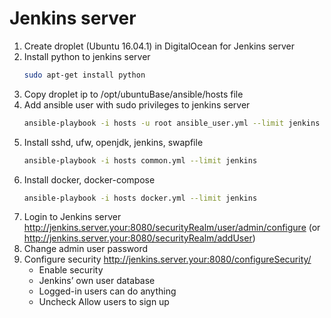 # Jenkins server

1. Create droplet (Ubuntu 16.04.1) in DigitalOcean for Jenkins server
2. Install python to jenkins server
   ```bash
   sudo apt-get install python
   ```
2. Copy droplet ip to /opt/ubuntuBase/ansible/hosts file
3. Add ansible user with sudo privileges to jenkins server
   ```bash
   ansible-playbook -i hosts -u root ansible_user.yml --limit jenkins
   ```
4. Install sshd, ufw, openjdk, jenkins, swapfile   
   ```bash
   ansible-playbook -i hosts common.yml --limit jenkins
   ```
5. Install docker, docker-compose   
   ```bash
   ansible-playbook -i hosts docker.yml --limit jenkins
   ```   
6. Login to Jenkins server http://jenkins.server.your:8080/securityRealm/user/admin/configure (or http://jenkins.server.your:8080/securityRealm/addUser)
7. Change admin user password
8. Configure security http://jenkins.server.your:8080/configureSecurity/
   - Enable security
   - Jenkins’ own user database
   - Logged-in users can do anything
   - Uncheck Allow users to sign up

